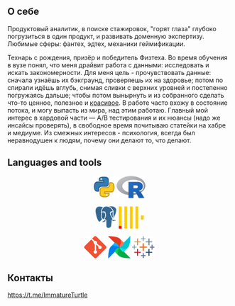 ## О себе
Продуктовый аналитик, в поиске стажировок, "горят глаза" глубоко погрузиться в один продукт, и развивать доменную экспертизу. Любимые сферы: фантех, эдтех, механики геймификации. 

Технарь с рождения, призёр и победитель Физтеха. Во время обучения в вузе понял, что меня драйвит работа с данными: исследовать и искать закономерности. Для меня цель - прочувствовать данные: сначала узнаёшь их бэкграунд, проверяешь их на здоровье; потом по спирали идёшь вглубь, снимая сливки с верхних уровней и постепенно погружаясь дальше; чтобы потом вынырнуть и из собранного сделать что-то ценное, полезное и [красивое](https://public.tableau.com/app/profile/ilya.nartov/vizzes). В работе часто вхожу в состояние потока, и могу выпасть из мира, над этим работаю.
Главный мой интерес в хардовой части — A/B тестирования и их нюансы (надо же инсайсы проверять), в свободное время почитываю статейки на хабре и медиуме. Из смежных интересов - психология, всегда был неравнодушен к людям, почему они делают то, что делают.

## Languages and tools
<p align="center">
  <img width="50px" src="Python.png" alt="qr"/>
  <img width="65px" src="R.png" alt="qr"/
</p>
<p align="center">
  <img width="50px" src="postgresql.svg" alt="qr"/> 
  <img width="56px" src="Clickhouse.svg" alt="qr"/>
</p>
<p align="center">
  <img width="50px" src="Git.png" alt="qr"/>
  <img width="50px" src="Airflow.png" alt="qr"/> 
  <img width="50px" src="tableau-icon.svg" alt="qr"/>
</p>

## Контакты
https://t.me/ImmatureTurtle

